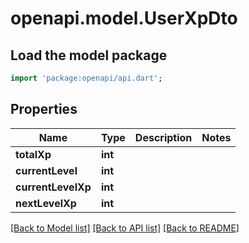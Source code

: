 # openapi.model.UserXpDto

## Load the model package
```dart
import 'package:openapi/api.dart';
```

## Properties
Name | Type | Description | Notes
------------ | ------------- | ------------- | -------------
**totalXp** | **int** |  | 
**currentLevel** | **int** |  | 
**currentLevelXp** | **int** |  | 
**nextLevelXp** | **int** |  | 

[[Back to Model list]](../README.md#documentation-for-models) [[Back to API list]](../README.md#documentation-for-api-endpoints) [[Back to README]](../README.md)


